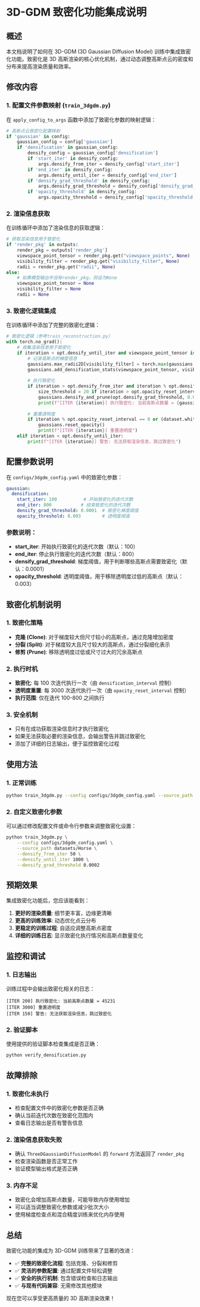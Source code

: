 # 3D-GDM 致密化功能集成说明

## 概述

本文档说明了如何在 3D-GDM (3D Gaussian Diffusion Model) 训练中集成致密化功能。致密化是 3D 高斯渲染的核心优化机制，通过动态调整高斯点云的密度和分布来提高渲染质量和效率。

## 修改内容

### 1. 配置文件参数映射 (`train_3dgdm.py`)

在 `apply_config_to_args` 函数中添加了致密化参数的映射逻辑：

```python
# 高斯点云致密化配置映射
if 'gaussian' in config:
    gaussian_config = config['gaussian']
    if 'densification' in gaussian_config:
        densify_config = gaussian_config['densification']
        if 'start_iter' in densify_config:
            args.densify_from_iter = densify_config['start_iter']
        if 'end_iter' in densify_config:
            args.densify_until_iter = densify_config['end_iter']
        if 'densify_grad_threshold' in densify_config:
            args.densify_grad_threshold = densify_config['densify_grad_threshold']
        if 'opacity_threshold' in densify_config:
            args.opacity_threshold = densify_config['opacity_threshold']
```

### 2. 渲染信息获取

在训练循环中添加了渲染信息的获取逻辑：

```python
# 获取渲染信息用于致密化
if 'render_pkg' in outputs:
    render_pkg = outputs['render_pkg']
    viewspace_point_tensor = render_pkg.get("viewspace_points", None)
    visibility_filter = render_pkg.get("visibility_filter", None)
    radii = render_pkg.get("radii", None)
else:
    # 如果模型输出中没有render_pkg，则设为None
    viewspace_point_tensor = None
    visibility_filter = None
    radii = None
```

### 3. 致密化逻辑集成

在训练循环中添加了完整的致密化逻辑：

```python
# 致密化逻辑（参考train_reconstruction.py）
with torch.no_grad():
    # 收集渲染信息用于致密化
    if iteration < opt.densify_until_iter and viewspace_point_tensor is not None and visibility_filter is not None and radii is not None:
        # 记录高斯点的梯度信息
        gaussians.max_radii2D[visibility_filter] = torch.max(gaussians.max_radii2D[visibility_filter], radii[visibility_filter])
        gaussians.add_densification_stats(viewspace_point_tensor, visibility_filter)
        
        # 执行致密化
        if iteration > opt.densify_from_iter and iteration % opt.densification_interval == 0:
            size_threshold = 20 if iteration > opt.opacity_reset_interval else None
            gaussians.densify_and_prune(opt.densify_grad_threshold, 0.005, scene.cameras_extent, size_threshold)
            print(f"[ITER {iteration}] 执行致密化: 当前高斯点数量 = {gaussians.get_xyz.shape[0]}")
        
        # 重置透明度
        if iteration % opt.opacity_reset_interval == 0 or (dataset.white_background and iteration == opt.densify_from_iter):
            gaussians.reset_opacity()
            print(f"[ITER {iteration}] 重置透明度")
    elif iteration < opt.densify_until_iter:
        print(f"[ITER {iteration}] 警告: 无法获取渲染信息，跳过致密化")
```

## 配置参数说明

在 `configs/3dgdm_config.yaml` 中的致密化参数：

```yaml
gaussian:
  densification:
    start_iter: 100          # 开始致密化的迭代次数
    end_iter: 800           # 结束致密化的迭代次数
    densify_grad_threshold: 0.0001  # 致密化梯度阈值
    opacity_threshold: 0.003        # 透明度阈值
```

### 参数说明：

- **start_iter**: 开始执行致密化的迭代次数（默认：100）
- **end_iter**: 停止执行致密化的迭代次数（默认：800）
- **densify_grad_threshold**: 梯度阈值，用于判断哪些高斯点需要致密化（默认：0.0001）
- **opacity_threshold**: 透明度阈值，用于移除透明度过低的高斯点（默认：0.003）

## 致密化机制说明

### 1. 致密化策略

- **克隆 (Clone)**: 对于梯度较大但尺寸较小的高斯点，通过克隆增加密度
- **分裂 (Split)**: 对于梯度较大且尺寸较大的高斯点，通过分裂细化表示
- **修剪 (Prune)**: 移除透明度过低或尺寸过大的冗余高斯点

### 2. 执行时机

- **致密化**: 每 100 次迭代执行一次（由 `densification_interval` 控制）
- **透明度重置**: 每 3000 次迭代执行一次（由 `opacity_reset_interval` 控制）
- **执行范围**: 仅在迭代 100-800 之间执行

### 3. 安全机制

- 只有在成功获取渲染信息时才执行致密化
- 如果无法获取必要的渲染信息，会输出警告并跳过致密化
- 添加了详细的日志输出，便于监控致密化过程

## 使用方法

### 1. 正常训练

```bash
python train_3dgdm.py --config configs/3dgdm_config.yaml --source_path datasets/Horse
```

### 2. 自定义致密化参数

可以通过修改配置文件或命令行参数来调整致密化设置：

```bash
python train_3dgdm.py \
    --config configs/3dgdm_config.yaml \
    --source_path datasets/Horse \
    --densify_from_iter 50 \
    --densify_until_iter 1000 \
    --densify_grad_threshold 0.0002
```

## 预期效果

集成致密化功能后，您应该能看到：

1. **更好的渲染质量**: 细节更丰富，边缘更清晰
2. **更高的训练效率**: 动态优化点云分布
3. **更稳定的训练过程**: 自适应调整高斯点密度
4. **详细的训练日志**: 显示致密化执行情况和高斯点数量变化

## 监控和调试

### 1. 日志输出

训练过程中会输出致密化相关的日志：

```
[ITER 200] 执行致密化: 当前高斯点数量 = 45231
[ITER 3000] 重置透明度
[ITER 150] 警告: 无法获取渲染信息，跳过致密化
```

### 2. 验证脚本

使用提供的验证脚本检查集成是否正确：

```bash
python verify_densification.py
```

## 故障排除

### 1. 致密化未执行

- 检查配置文件中的致密化参数是否正确
- 确认当前迭代次数在致密化范围内
- 查看日志输出是否有警告信息

### 2. 渲染信息获取失败

- 确认 `ThreeDGaussianDiffusionModel` 的 `forward` 方法返回了 `render_pkg`
- 检查渲染函数是否正常工作
- 验证模型输出格式是否正确

### 3. 内存不足

- 致密化会增加高斯点数量，可能导致内存使用增加
- 可以适当调整致密化参数或减少批次大小
- 使用梯度检查点和混合精度训练来优化内存使用

## 总结

致密化功能的集成为 3D-GDM 训练带来了显著的改进：

- ✅ **完整的致密化流程**: 包括克隆、分裂和修剪
- ✅ **灵活的参数配置**: 通过配置文件轻松调整
- ✅ **安全的执行机制**: 包含错误检查和日志输出
- ✅ **与现有代码兼容**: 无需修改其他模块

现在您可以享受更高质量的 3D 高斯渲染效果！